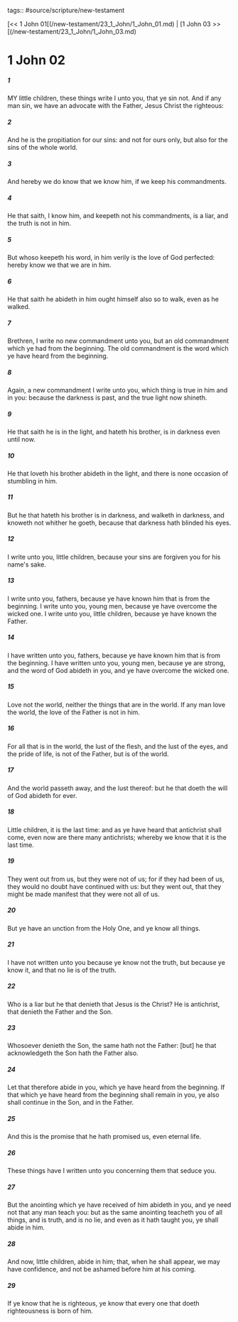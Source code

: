 tags:: #source/scripture/new-testament

[<< 1 John 01[(/new-testament/23_1_John/1_John_01.md) | [1 John 03 >>[(/new-testament/23_1_John/1_John_03.md)

# 1 John 02

##### 1

MY little children, these things write I unto you, that ye sin not. And if any man sin, we have an advocate with the Father, Jesus Christ the righteous:

##### 2

And he is the propitiation for our sins: and not for ours only, but also for the sins of the whole world.

##### 3

And hereby we do know that we know him, if we keep his commandments.

##### 4

He that saith, I know him, and keepeth not his commandments, is a liar, and the truth is not in him.

##### 5

But whoso keepeth his word, in him verily is the love of God perfected: hereby know we that we are in him.

##### 6

He that saith he abideth in him ought himself also so to walk, even as he walked.

##### 7

Brethren, I write no new commandment unto you, but an old commandment which ye had from the beginning. The old commandment is the word which ye have heard from the beginning.

##### 8

Again, a new commandment I write unto you, which thing is true in him and in you: because the darkness is past, and the true light now shineth.

##### 9

He that saith he is in the light, and hateth his brother, is in darkness even until now.

##### 10

He that loveth his brother abideth in the light, and there is none occasion of stumbling in him.

##### 11

But he that hateth his brother is in darkness, and walketh in darkness, and knoweth not whither he goeth, because that darkness hath blinded his eyes.

##### 12

I write unto you, little children, because your sins are forgiven you for his name's sake.

##### 13

I write unto you, fathers, because ye have known him that is from the beginning. I write unto you, young men, because ye have overcome the wicked one. I write unto you, little children, because ye have known the Father.

##### 14

I have written unto you, fathers, because ye have known him that is from the beginning. I have written unto you, young men, because ye are strong, and the word of God abideth in you, and ye have overcome the wicked one.

##### 15

Love not the world, neither the things that are in the world. If any man love the world, the love of the Father is not in him.

##### 16

For all that is in the world, the lust of the flesh, and the lust of the eyes, and the pride of life, is not of the Father, but is of the world.

##### 17

And the world passeth away, and the lust thereof: but he that doeth the will of God abideth for ever.

##### 18

Little children, it is the last time: and as ye have heard that antichrist shall come, even now are there many antichrists; whereby we know that it is the last time.

##### 19

They went out from us, but they were not of us; for if they had been of us, they would no doubt have continued with us: but they went out, that they might be made manifest that they were not all of us.

##### 20

But ye have an unction from the Holy One, and ye know all things.

##### 21

I have not written unto you because ye know not the truth, but because ye know it, and that no lie is of the truth.

##### 22

Who is a liar but he that denieth that Jesus is the Christ? He is antichrist, that denieth the Father and the Son.

##### 23

Whosoever denieth the Son, the same hath not the Father: [but] he that acknowledgeth the Son hath the Father also.

##### 24

Let that therefore abide in you, which ye have heard from the beginning. If that which ye have heard from the beginning shall remain in you, ye also shall continue in the Son, and in the Father.

##### 25

And this is the promise that he hath promised us, even eternal life.

##### 26

These things have I written unto you concerning them that seduce you.

##### 27

But the anointing which ye have received of him abideth in you, and ye need not that any man teach you: but as the same anointing teacheth you of all things, and is truth, and is no lie, and even as it hath taught you, ye shall abide in him.

##### 28

And now, little children, abide in him; that, when he shall appear, we may have confidence, and not be ashamed before him at his coming.

##### 29

If ye know that he is righteous, ye know that every one that doeth righteousness is born of him.
